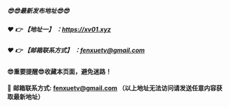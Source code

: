 ##### :sunglasses::sunglasses:最新发布地址:sunglasses::sunglasses:

##### :heart: :point_right: 【地址一】 ：https://xv01.xyz

##### :heart: :point_right: 【邮箱联系方式】 ：fenxuetv@gmail.com

#### :sunglasses:重要提醒:sunglasses:收藏本页面，避免迷路！


:e-mail: __邮箱联系方式: fenxuetv@gmail.com （以上地址无法访问请发送任意内容获取最新地址）__
